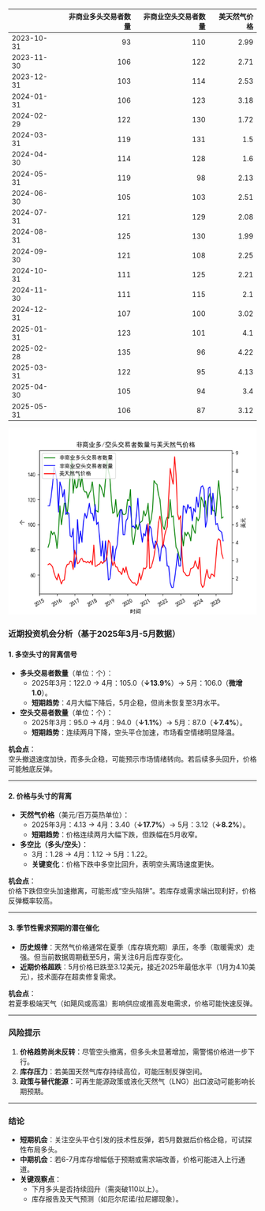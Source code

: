 |            |   非商业多头交易者数量 |   非商业空头交易者数量 |   美天然气价格 |
|:-----------|-----------------------:|-----------------------:|---------------:|
| 2023-10-31 |                     93 |                    110 |           2.99 |
| 2023-11-30 |                    106 |                    122 |           2.71 |
| 2023-12-31 |                    103 |                    114 |           2.53 |
| 2024-01-31 |                    106 |                    123 |           3.18 |
| 2024-02-29 |                    122 |                    130 |           1.72 |
| 2024-03-31 |                    119 |                    131 |           1.5  |
| 2024-04-30 |                    114 |                    128 |           1.6  |
| 2024-05-31 |                    119 |                     98 |           2.13 |
| 2024-06-30 |                    105 |                    103 |           2.51 |
| 2024-07-31 |                    121 |                    129 |           2.08 |
| 2024-08-31 |                    125 |                    130 |           1.99 |
| 2024-09-30 |                    121 |                    108 |           2.25 |
| 2024-10-31 |                    111 |                    125 |           2.21 |
| 2024-11-30 |                    111 |                    115 |           2.1  |
| 2024-12-31 |                    107 |                    100 |           3.02 |
| 2025-01-31 |                    123 |                    101 |           4.1  |
| 2025-02-28 |                    135 |                     96 |           4.22 |
| 2025-03-31 |                    122 |                     95 |           4.13 |
| 2025-04-30 |                    105 |                     94 |           3.4  |
| 2025-05-31 |                    106 |                     87 |           3.12 |

![图](NYMEX_cft.png)



### 近期投资机会分析（基于2025年3月-5月数据）

#### 1. **多空头寸的背离信号**
- **多头交易者数量**（单位：个）：
  - 2025年3月：122.0 → 4月：105.0（**↓13.9%**）→ 5月：106.0（**微增1.0**）。
  - **短期趋势**：4月大幅下降后，5月企稳，但尚未恢复至3月水平。
- **空头交易者数量**（单位：个）：
  - 2025年3月：95.0 → 4月：94.0（**↓1.1%**）→ 5月：87.0（**↓7.4%**）。
  - **短期趋势**：连续两月下降，空头平仓加速，市场看空情绪明显降温。

**机会点**：  
空头撤退速度加快，而多头企稳，可能预示市场情绪转向。若后续多头回升，价格可能触底反弹。

---

#### 2. **价格与头寸的背离**
- **天然气价格**（美元/百万英热单位）：
  - 2025年3月：4.13 → 4月：3.40（**↓17.7%**）→ 5月：3.12（**↓8.2%**）。
  - **短期趋势**：价格连续两月大幅下跌，但跌幅在5月收窄。
- **多空比（多头/空头）**：
  - 3月：1.28 → 4月：1.12 → 5月：1.22。
  - **关键变化**：价格下跌中多空比回升，表明空头离场速度更快。

**机会点**：  
价格下跌但空头加速撤离，可能形成“空头陷阱”。若库存或需求端出现利好，价格反弹概率较高。

---

#### 3. **季节性需求预期的潜在催化**
- **历史规律**：天然气价格通常在夏季（库存填充期）承压，冬季（取暖需求）走强。但当前数据周期截至5月，需关注6月后库存变化。
- **近期价格超跌**：5月价格已跌至3.12美元，接近2025年最低水平（1月为4.10美元），技术面存在超卖修复需求。

**机会点**：  
若夏季极端天气（如飓风或高温）影响供应或推高发电需求，价格可能快速反弹。

---

### 风险提示
1. **价格趋势尚未反转**：尽管空头撤离，但多头未显著增加，需警惕价格进一步下行。
2. **库存压力**：若美国天然气库存持续高位，可能压制反弹空间。
3. **政策与替代能源**：可再生能源政策或液化天然气（LNG）出口波动可能影响长期预期。

---

### 结论
- **短期机会**：关注空头平仓引发的技术性反弹，若5月数据后价格企稳，可试探性布局多头。
- **中期机会**：若6-7月库存增幅低于预期或需求端改善，价格可能进入上行通道。
- **关键观察点**：  
  - 下月多头是否持续回升（需突破110以上）。  
  - 库存报告及天气预测（如厄尔尼诺/拉尼娜现象）。